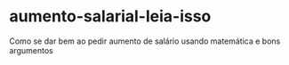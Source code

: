 # aumento-salarial-leia-isso
Como se dar bem ao pedir aumento de salário usando matemática e bons argumentos
